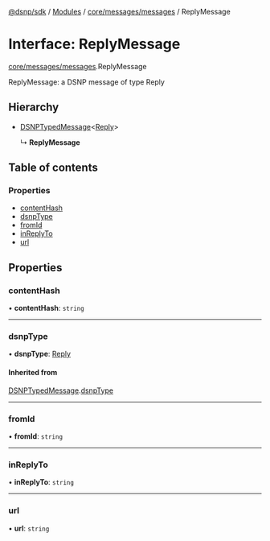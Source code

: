 [@dsnp/sdk](../README.md) / [Modules](../modules.md) / [core/messages/messages](../modules/core_messages_messages.md) / ReplyMessage

# Interface: ReplyMessage

[core/messages/messages](../modules/core_messages_messages.md).ReplyMessage

ReplyMessage: a DSNP message of type Reply

## Hierarchy

- [DSNPTypedMessage](core_messages_messages.dsnptypedmessage.md)<[Reply](../enums/core_messages_messages.dsnptype.md#reply)\>

  ↳ **ReplyMessage**

## Table of contents

### Properties

- [contentHash](core_messages_messages.replymessage.md#contenthash)
- [dsnpType](core_messages_messages.replymessage.md#dsnptype)
- [fromId](core_messages_messages.replymessage.md#fromid)
- [inReplyTo](core_messages_messages.replymessage.md#inreplyto)
- [url](core_messages_messages.replymessage.md#url)

## Properties

### contentHash

• **contentHash**: `string`

___

### dsnpType

• **dsnpType**: [Reply](../enums/core_messages_messages.dsnptype.md#reply)

#### Inherited from

[DSNPTypedMessage](core_messages_messages.dsnptypedmessage.md).[dsnpType](core_messages_messages.dsnptypedmessage.md#dsnptype)

___

### fromId

• **fromId**: `string`

___

### inReplyTo

• **inReplyTo**: `string`

___

### url

• **url**: `string`
